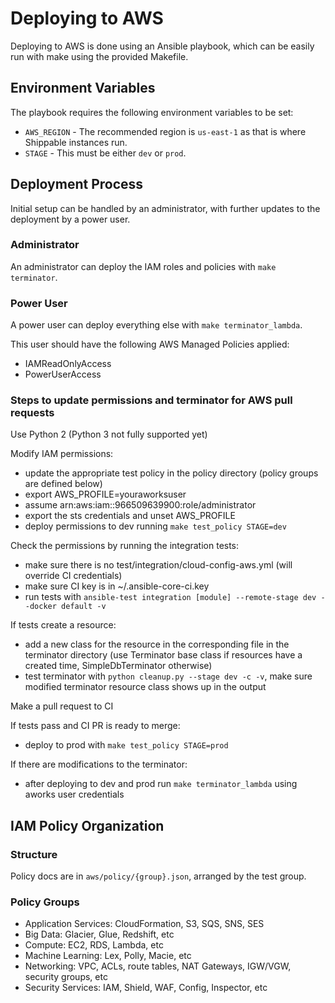 # Deploying to AWS
Deploying to AWS is done using an Ansible playbook, which can be easily run with make using the provided Makefile.

## Environment Variables

The playbook requires the following environment variables to be set:

- `AWS_REGION` - The recommended region is `us-east-1` as that is where Shippable instances run.
- `STAGE` - This must be either `dev` or `prod`.

## Deployment Process

Initial setup can be handled by an administrator, with further updates to the deployment by a power user.

### Administrator

An administrator can deploy the IAM roles and policies with `make terminator`.

### Power User

A power user can deploy everything else with `make terminator_lambda`.

This user should have the following AWS Managed Policies applied:

- IAMReadOnlyAccess
- PowerUserAccess

### Steps to update permissions and terminator for AWS pull requests

Use Python 2 (Python 3 not fully supported yet)

Modify IAM permissions:
  - update the appropriate test policy in the policy directory (policy groups are defined below)
  - export AWS_PROFILE=youraworksuser
  - assume arn:aws:iam::966509639900:role/administrator
  - export the sts credentials and unset AWS_PROFILE
  - deploy permissions to dev running `make test_policy STAGE=dev`

Check the permissions by running the integration tests:
  - make sure there is no test/integration/cloud-config-aws.yml (will override CI credentials)
  - make sure CI key is in ~/.ansible-core-ci.key
  - run tests with `ansible-test integration [module] --remote-stage dev --docker default -v`

If tests create a resource:
  - add a new class for the resource in the corresponding file in the terminator directory (use Terminator base class
    if resources have a created time, SimpleDbTerminator otherwise)
  - test terminator with `python cleanup.py --stage dev -c -v`, make sure modified terminator resource class shows up
    in the output

Make a pull request to CI

If tests pass and CI PR is ready to merge:
  - deploy to prod with `make test_policy STAGE=prod`

If there are modifications to the terminator:
  - after deploying to dev and prod run `make terminator_lambda` using aworks user credentials

## IAM Policy Organization

### Structure

Policy docs are in `aws/policy/{group}.json`, arranged by the test group.

### Policy Groups
- Application Services: CloudFormation, S3, SQS, SNS, SES
- Big Data: Glacier, Glue, Redshift, etc
- Compute: EC2, RDS, Lambda, etc
- Machine Learning: Lex, Polly, Macie, etc
- Networking: VPC, ACLs, route tables, NAT Gateways, IGW/VGW, security groups, etc
- Security Services: IAM, Shield, WAF, Config, Inspector, etc
